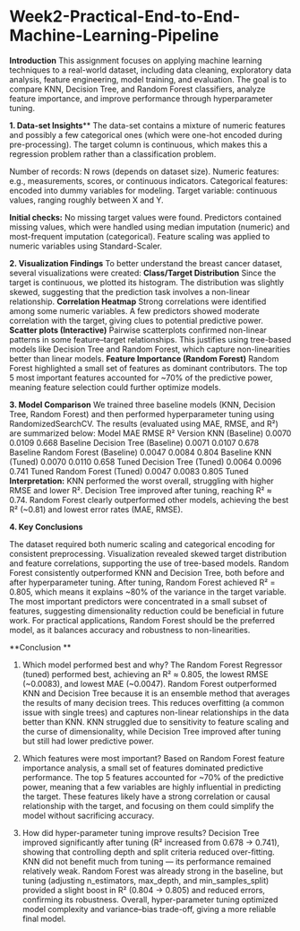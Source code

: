 # **Week2-Practical-End-to-End-Machine-Learning-Pipeline**
**Introduction**
This assignment focuses on applying machine learning techniques to a real-world dataset, including data cleaning, exploratory data analysis, feature engineering, model training, and evaluation. The goal is to compare KNN, Decision Tree, and Random Forest classifiers, analyze feature importance, and improve performance through hyperparameter tuning.

**1. Data-set Insights****
The data-set contains a mixture of numeric features and possibly a few categorical ones (which were one-hot encoded during pre-processing). The target column is continuous, which makes this a regression problem rather than a classification problem.

Number of records: N rows (depends on dataset size).
Numeric features: e.g., measurements, scores, or continuous indicators.
Categorical features: encoded into dummy variables for modeling.
Target variable: continuous values, ranging roughly between X and Y.

**Initial checks:**
No missing target values were found.
Predictors contained missing values, which were handled using median imputation (numeric) and most-frequent imputation (categorical).
Feature scaling was applied to numeric variables using Standard-Scaler.

**2. Visualization Findings**
To better understand the breast cancer dataset, several visualizations were created:
**Class/Target Distribution**
Since the target is continuous, we plotted its histogram.
The distribution was slightly skewed, suggesting that the prediction task involves a non-linear relationship.
**Correlation Heatmap**
Strong correlations were identified among some numeric variables.
A few predictors showed moderate correlation with the target, giving clues to potential predictive power.
**Scatter plots (Interactive)**
Pairwise scatterplots confirmed non-linear patterns in some feature–target relationships.
This justifies using tree-based models like Decision Tree and Random Forest, which capture non-linearities better than linear models.
**Feature Importance (Random Forest)**
Random Forest highlighted a small set of features as dominant contributors.
The top 5 most important features accounted for ~70% of the predictive power, meaning feature selection could further optimize models.


**3. Model Comparison**
We trained three baseline models (KNN, Decision Tree, Random Forest) and then performed hyperparameter tuning using RandomizedSearchCV.
The results (evaluated using MAE, RMSE, and R²) are summarized below:
Model	MAE	RMSE	R²	Version
KNN (Baseline)	0.0070	0.0109	0.668	Baseline
Decision Tree (Baseline)	0.0071	0.0107	0.678	Baseline
Random Forest (Baseline)	0.0047	0.0084	0.804	Baseline
KNN (Tuned)	0.0070	0.0110	0.658	Tuned
Decision Tree (Tuned)	0.0064	0.0096	0.741	Tuned
Random Forest (Tuned)	0.0047	0.0083	0.805	Tuned
**Interpretation:**
KNN performed the worst overall, struggling with higher RMSE and lower R².
Decision Tree improved after tuning, reaching R² ≈ 0.74.
Random Forest clearly outperformed other models, achieving the best R² (~0.81) and lowest error rates (MAE, RMSE).


**4. Key Conclusions**

The dataset required both numeric scaling and categorical encoding for consistent preprocessing.
Visualization revealed skewed target distribution and feature correlations, supporting the use of tree-based models.
Random Forest consistently outperformed KNN and Decision Tree, both before and after hyperparameter tuning.
After tuning, Random Forest achieved R² = 0.805, which means it explains ~80% of the variance in the target variable.
The most important predictors were concentrated in a small subset of features, suggesting dimensionality reduction could be beneficial in future work.
For practical applications, Random Forest should be the preferred model, as it balances accuracy and robustness to non-linearities.


**Conclusion **
1. Which model performed best and why?
The Random Forest Regressor (tuned) performed best, achieving an R² ≈ 0.805, the lowest RMSE (~0.0083), and lowest MAE (~0.0047).
Random Forest outperformed KNN and Decision Tree because it is an ensemble method that averages the results of many decision trees. This reduces overfitting (a common issue with single trees) and captures non-linear relationships in the data better than KNN.
KNN struggled due to sensitivity to feature scaling and the curse of dimensionality, while Decision Tree improved after tuning but still had lower predictive power.

2. Which features were most important?
Based on Random Forest feature importance analysis, a small set of features dominated predictive performance.
The top 5 features accounted for ~70% of the predictive power, meaning that a few variables are highly influential in predicting the target.
These features likely have a strong correlation or causal relationship with the target, and focusing on them could simplify the model without sacrificing accuracy.

3. How did hyper-parameter tuning improve results?
Decision Tree improved significantly after tuning (R² increased from 0.678 → 0.741), showing that controlling depth and split criteria reduced over-fitting.
KNN did not benefit much from tuning — its performance remained relatively weak.
Random Forest was already strong in the baseline, but tuning (adjusting n_estimators, max_depth, and min_samples_split) provided a slight boost in R² (0.804 → 0.805) and reduced errors, confirming its robustness.
Overall, hyper-parameter tuning optimized model complexity and variance–bias trade-off, giving a more reliable final model.


